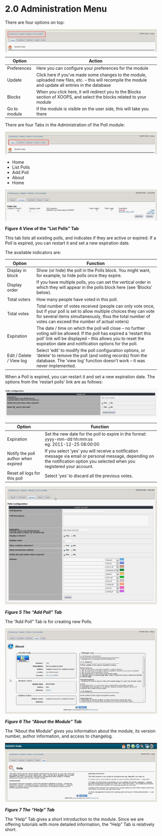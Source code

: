 # 2.0 Administration Menu

There are four options on top:
 
![img_5.jpg](../assets/img_5.jpg)   


|Option|	Action|
|---|---|
|Preferences|	Here you can configure your preferences for the module|
|Update|	Click here if you’ve made some changes to the module, uploaded new files, etc. – this will recompile the module and update all entries in the database| 
|Blocks|	When you click here, it will redirect you to the Blocks section of XOOPS, and select the blocks related to your module|
|Go to module|	If the module is visible on the user side, this will take you there|

There are four Tabs in the Administration of the Poll module: 

![img_6.jpg](../assets/img_6.jpg)   
-	Home
-	List Polls
-	Add Poll
-	About 
-	Home


![img_7.jpg](../assets/img_7.jpg)  

**Figure 4 View of the “List Polls” Tab**

This tab lists all existing polls, and indicates if they are active or expired. If a Poll is expired, you can restart it and set a new expiration date.

The available indicators are:

|Option|	Function|
|---|---|
|Display in block|	Show (or hide) the poll in the Polls block. You might want, for example, to hide polls once they expire.|
|Display order|	If you have multiple polls, you can set the vertical order in which they will appear in the polls block here (see ‘Blocks’ below).|
|Total voters|	How many people have voted in this poll.|
|Total votes	|Total number of votes received (people can only vote once, but if your poll is set to allow multiple choices they can vote for several items simultaneously, thus the total number of votes can exceed the number of actual voters)|
|Expiration|	The date / time on which the poll will close – no further voting will be allowed. If the poll has expired a ‘restart this poll’ link will be displayed – this allows you to reset the expiration date and notification options for the poll.|
|Edit / Delete / View log|	Select ‘edit’ to modify the poll configuration options, or ‘delete’ to remove the poll (and voting records) from the database. The ‘view log’ function doesn’t work – it was never implemented. |

When a Poll is expired, you can restart it and set a new expiration date. The options from the ‘restart polls’ link are as follows:

![img_8.jpg](../assets/img_8.jpg)   


|Option|	Function|
|---|---|
|Expiration|	Set the new date for the poll to expire in the format:<br>yyyy-mm-dd hh:mm:ss<br>eg: 2011-12-25 08:00:00|
|Notify the poll author when expired|	If you select ‘yes’ you will receive a notification message via email or personal message, depending on the notification option you selected when you registered your account.|
|Reset all logs for this poll|	Select ‘yes’ to discard all the previous votes.|

![img_9.jpg](../assets/img_9.jpg)   

***Figure 5 The “Add Poll” Tab***

The “Add Poll” Tab is for creating new Polls. 

![img_10.jpg](../assets/img_10.jpg)   

***Figure 6 The “About the Module” Tab***

The “About the Module” gives you information about the module, its version number, author information, and access to changelog. 

![img_11.jpg](../assets/img_11.jpg)  

***Figure 7 The “Help” Tab***

The “Help” Tab gives a short introduction to the module. Since we are offering tutorials with more detailed information, the “Help” Tab is relatively short. 

